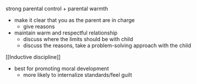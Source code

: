 strong parental control + parental warmth
- make it clear that you as the parent are in charge
	- give reasons
- maintain warm and respectful relationship
	- discuss where the limits should be with child
	- discuss the reasons, take a problem-solving approach with the child

[[Inductive discipline]]

- best for promoting moral development
	- more likely to internalize standards/feel guilt
